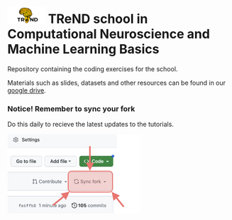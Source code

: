 # <img src="images/logo_TReND.png" width=85> TReND school in Computational Neuroscience and Machine Learning Basics 

Repository containing the coding exercises for the school.

Materials such as slides, datasets and other resources can be found in our [google drive](https://drive.google.com/drive/folders/1sfGHlsiTETrgL_KYOnjr5G7VTrxHuiiZ).


### **Notice! Remember to sync your fork**

Do this daily to recieve the latest updates to the tutorials.

<img src="images/sync_fork.png" width=300>